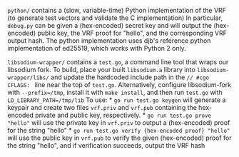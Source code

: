 `python/` contains a (slow, variable-time) Python implementation of the VRF (to generate test vectors and validate the C implementation)
In particular, `debug.py` can be given a (hex-encoded) secret key and will output the (hex-encoded) public key, the VRF proof for "hello", and the corresponding VRF output hash.
The python implementation uses djb's reference python implementation of ed25519, which works with Python 2 only.

`libsodium-wrapper/` contains a `test.go`, a command line tool that wraps our libsodium fork. To build, place your built `libsodium.a` library into `libsodium-wrapper/libs/` and update the hardcoded include path in the `// #cgo CFLAGS: ` line near the top of `test.go`. Alternatively, configure libsodium-fork with `--prefix=/tmp`, install it with `make install`, and then run `test.go` with `LD_LIBRARY_PATH=/tmp/lib`
To use:
	* `go run test.go keygen` will generate a keypair and create two files `vrf.priv` and `vrf.pub` containing the hex-encoded private and public key, respectively.
	* `go run test.go prove "hello"` will use the private key in `vrf.priv` to output a (hex-encoded) proof for the string "hello"
	* `go run test.go verify {hex-encoded proof} "hello"` will use the public key in `vrf.pub` to verify the given (hex-encoded) proof for the string "hello", and if verification succeeds, output the VRF hash

